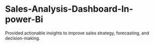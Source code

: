 # Sales-Analysis-Dashboard-In-power-Bi
Provided actionable insights to improve sales strategy, forecasting, and decision-making.
